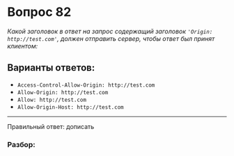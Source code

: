 # Вопрос 82
_Какой заголовок в ответ на запрос содержащий заголовок `'Origin: http://test.com'`, должен отправить сервер, чтобы ответ был принят клиентом:_

## Варианты ответов:

- `Access-Control-Allow-Origin: http://test.com`
- `Allow-Origin: http://test.com`
- `Allow: http://test.com`
- `Allow-Origin-Host: http://test.com`

___

Правильный ответ: дописать

### Разбор: